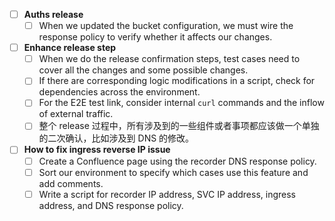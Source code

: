 - [ ] **Auths release**
    - [ ] When we updated the bucket configuration, we must wire the response policy to verify whether it affects our changes.

- [ ] **Enhance release step**
    - [ ] When we do the release confirmation steps, test cases need to cover all the changes and some possible changes.
    - [ ] If there are corresponding logic modifications in a script, check for dependencies across the environment.
    - [ ] For the E2E test link, consider internal `curl` commands and the inflow of external traffic.
    - [ ] 整个 release 过程中，所有涉及到的一些组件或者事项都应该做一个单独的二次确认，比如涉及到 DNS 的修改。

- [ ] **How to fix ingress reverse IP issue**
    - [ ] Create a Confluence page using the recorder DNS response policy.
    - [ ] Sort our environment to specify which cases use this feature and add comments.
    - [ ] Write a script for recorder IP address, SVC IP address, ingress address, and DNS response policy.
